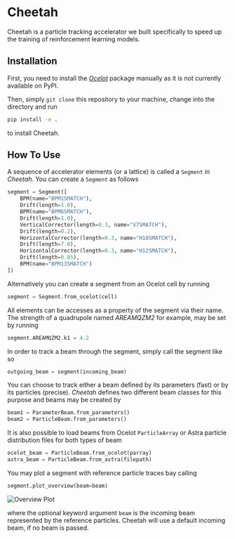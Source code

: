 # Cheetah

Cheetah is a particle tracking accelerator we built specifically to speed up the training of reinforcement learning models.

## Installation

First, you need to install the [_Ocelot_](https://github.com/ocelot-collab/ocelot) package manually as it is not currently available on PyPI.

Then, simply `git clone` this repository to your machine, change into the directory and run

```bash
pip install -e .
```

to install Cheetah.

## How To Use

A sequence of accelerator elements (or a lattice) is called a `Segment` in *Cheetah*. You can create a `Segment` as follows

```python
segment = Segment([
    BPM(name="BPM1SMATCH"),
    Drift(length=1.0),
    BPM(name="BPM6SMATCH"),
    Drift(length=1.0),
    VerticalCorrector(length=0.3, name="V7SMATCH"),
    Drift(length=0.2),
    HorizontalCorrector(length=0.3, name="H10SMATCH"),
    Drift(length=7.0),
    HorizontalCorrector(length=0.3, name="H12SMATCH"),
    Drift(length=0.05),
    BPM(name="BPM13SMATCH")
])
```

Alternatively you can create a segment from an Ocelot cell by running

```python
segment = Segment.from_ocelot(cell)
```

All elements can be accesses as a property of the segment via their name. The strength of a quadrupole named *AREAMQZM2* for example, may be set by running

```python
segment.AREAMQZM2.k1 = 4.2
```

In order to track a beam through the segment, simply call the segment like so

```python
outgoing_beam = segment(incoming_beam)
````

You can choose to track either a beam defined by its parameters (fast) or by its particles (precise). *Cheetah* defines two different beam classes for this purpose and beams may be created by

```python
beam1 = ParameterBeam.from_parameters()
beam2 = ParticleBeam.from_parameters()
```

It is also possible to load beams from Ocelot `ParticleArray` or Astra particle distribution files for both types of beam

```python
ocelot_beam = ParticleBeam.from_ocelot(parray)
astra_beam = ParticleBeam.from_astra(filepath)
```

You may plot a segment with reference particle traces bay calling

```python
segment.plot_overview(beam=beam)
```

![Overview Plot](images/misalignment.png)

where the optional keyword argument `beam` is the incoming beam represented by the reference particles. Cheetah will use a default incoming beam, if no beam is passed.
